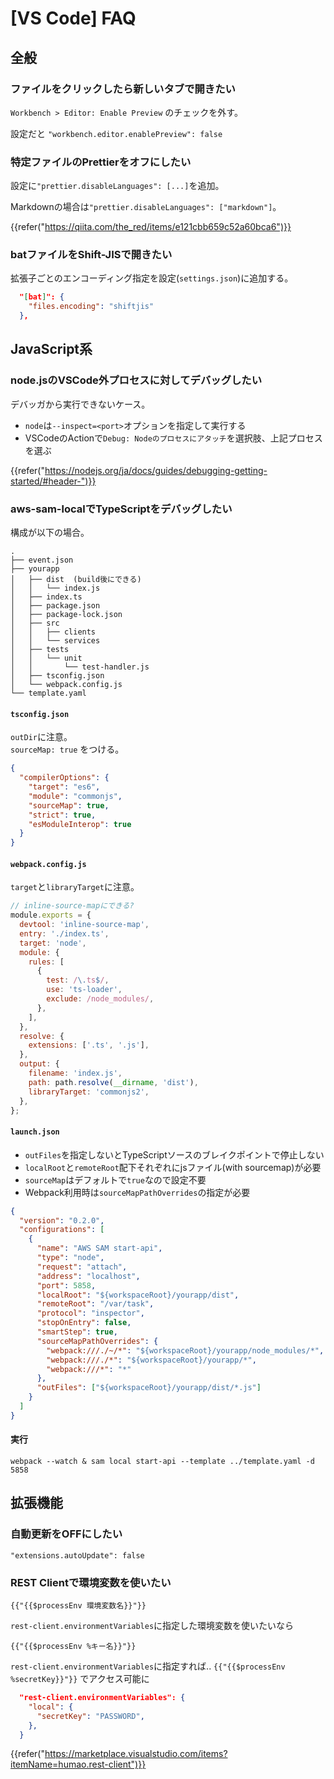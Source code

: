 # [VS Code] FAQ

全般
----

### ファイルをクリックしたら新しいタブで開きたい

`Workbench > Editor: Enable Preview` のチェックを外す。

設定だと `"workbench.editor.enablePreview": false`

### 特定ファイルのPrettierをオフにしたい

設定に`"prettier.disableLanguages": [...]`を追加。

Markdownの場合は`"prettier.disableLanguages": ["markdown"]`。

{{refer("https://qiita.com/the_red/items/e121cbb659c52a60bca6")}}

### batファイルをShift-JISで開きたい

拡張子ごとのエンコーディング指定を設定(`settings.json`)に追加する。

```json
  "[bat]": {
    "files.encoding": "shiftjis"
  },
```

JavaScript系
------------

### node.jsのVSCode外プロセスに対してデバッグしたい

デバッガから実行できないケース。

* `node`は`--inspect=<port>`オプションを指定して実行する
* VSCodeのActionで`Debug: Nodeのプロセスにアタッチ`を選択肢、上記プロセスを選ぶ

{{refer("https://nodejs.org/ja/docs/guides/debugging-getting-started/#header-")}}

### aws-sam-localでTypeScriptをデバッグしたい

構成が以下の場合。

```tree
.
├── event.json
├── yourapp
│   ├── dist  (build後にできる)
│   │   └── index.js
│   ├── index.ts
│   ├── package.json
│   ├── package-lock.json
│   ├── src
│   │   ├── clients
│   │   └── services
│   ├── tests
│   │   └── unit
│   │       └── test-handler.js
│   ├── tsconfig.json
│   └── webpack.config.js
└── template.yaml
```

#### `tsconfig.json`

`outDir`に注意。  
`sourceMap: true` をつける。

```json
{
  "compilerOptions": {
    "target": "es6",
    "module": "commonjs",
    "sourceMap": true,
    "strict": true,
    "esModuleInterop": true
  }
}
```

#### `webpack.config.js`

`target`と`libraryTarget`に注意。

```js
// inline-source-mapにできる?
module.exports = {
  devtool: 'inline-source-map',
  entry: './index.ts',
  target: 'node',
  module: {
    rules: [
      {
        test: /\.ts$/,
        use: 'ts-loader',
        exclude: /node_modules/,
      },
    ],
  },
  resolve: {
    extensions: ['.ts', '.js'],
  },
  output: {
    filename: 'index.js',
    path: path.resolve(__dirname, 'dist'),
    libraryTarget: 'commonjs2',
  },
};
```

#### `launch.json`

* `outFiles`を指定しないとTypeScriptソースのブレイクポイントで停止しない
* `localRoot`と`remoteRoot`配下それぞれにjsファイル(with sourcemap)が必要
* `sourceMap`はデフォルトで`true`なので設定不要
* Webpack利用時は`sourceMapPathOverrides`の指定が必要

```json
{
  "version": "0.2.0",
  "configurations": [
    {
      "name": "AWS SAM start-api",
      "type": "node",
      "request": "attach",
      "address": "localhost",
      "port": 5858,
      "localRoot": "${workspaceRoot}/yourapp/dist",
      "remoteRoot": "/var/task",
      "protocol": "inspector",
      "stopOnEntry": false,
      "smartStep": true,
      "sourceMapPathOverrides": {
        "webpack:///./~/*": "${workspaceRoot}/yourapp/node_modules/*",
        "webpack:///./*": "${workspaceRoot}/yourapp/*",
        "webpack:///*": "*"
      },
      "outFiles": ["${workspaceRoot}/yourapp/dist/*.js"]
    }
  ]
}
```

#### 実行

`webpack --watch & sam local start-api --template ../template.yaml -d 5858`


拡張機能
--------

### 自動更新をOFFにしたい

```
"extensions.autoUpdate": false
```

### REST Clientで環境変数を使いたい

```text
{{"{{$processEnv 環境変数名}}"}}
```

`rest-client.environmentVariables`に指定した環境変数を使いたいなら

```text
{{"{{$processEnv %キー名}}"}}
```

`rest-client.environmentVariables`に指定すれば.. `{{"{{$processEnv %secretKey}}"}}` でアクセス可能に

```json
  "rest-client.environmentVariables": {
    "local": {
      "secretKey": "PASSWORD",
    },
  }
```

{{refer("https://marketplace.visualstudio.com/items?itemName=humao.rest-client")}}
